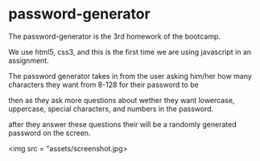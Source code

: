 # password-generator

The password-generator is the 3rd homework of the bootcamp. 

We use html5, css3, and this is the first time we are using javascript in an assignment.

The password generator takes in from the user asking him/her how many characters they want from 8-128 for their password to be

then as they ask more questions about wether they want lowercase, uppercase, special characters, and numbers in the password. 

after they answer these questions their will be a randomly generated password on the screen.

<img src = "assets/screenshot.jpg>
 




